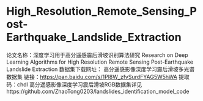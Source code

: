 # High_Resolution_Remote_Sensing_Post-Earthquake_Landslide_Extraction
论文名称：深度学习用于高分遥感震后滑坡识别算法研究
Research on Deep Learning Algorithms for High Resolution Remote Sensing Post-Earthquake Landslide Extraction
数据集下载网址：
高分遥感影像深度学习震后滑坡多光谱数据集
链接：https://pan.baidu.com/s/1Pl8W_zfvSurdFYAG5W5hWA 
提取码：chdl 
高分遥感影像深度学习震后滑坡RGB数据集详见https://github.com/ZhaoTong0203/landslides_identification_model_code
